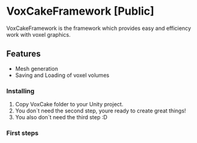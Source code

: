 # VoxCakeFramework [Public]
VoxCakeFramework is the framework which provides easy and efficiency work with voxel graphics.
## Features
- Mesh generation
- Saving and Loading of voxel volumes
### Installing
1. Copy VoxCake folder to your Unity project.
2. You don`t need the second step, youre ready to create great things!
3. You also don`t need the third step :D

### First steps
